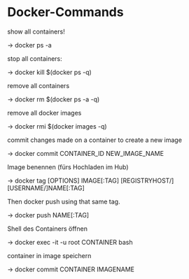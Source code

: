 # Docker-Commands

show all containers!

-> docker ps -a

stop all containers:

-> docker kill $(docker ps -q)

remove all containers

-> docker rm $(docker ps -a -q)

remove all docker images

-> docker rmi $(docker images -q)

commit changes made on a container to create a new image

-> docker commit CONTAINER_ID NEW_IMAGE_NAME

Image benennen (fürs Hochladen im Hub)

-> docker tag [OPTIONS] IMAGE[:TAG] [REGISTRYHOST/][USERNAME/]NAME[:TAG]

Then docker push using that same tag.

-> docker push NAME[:TAG]

Shell des Containers öffnen

-> docker exec -it -u root CONTAINER bash

container in image speichern

-> docker commit CONTAINER IMAGENAME

